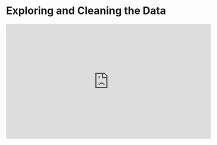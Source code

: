 # Exploring and Cleaning the Data

<iframe width="560" height="315" src="https://www.youtube.com/embed/MdghzDQeNls" title="YouTube video player" frameborder="0" allow="accelerometer; autoplay; clipboard-write; encrypted-media; gyroscope; picture-in-picture" allowfullscreen></iframe>